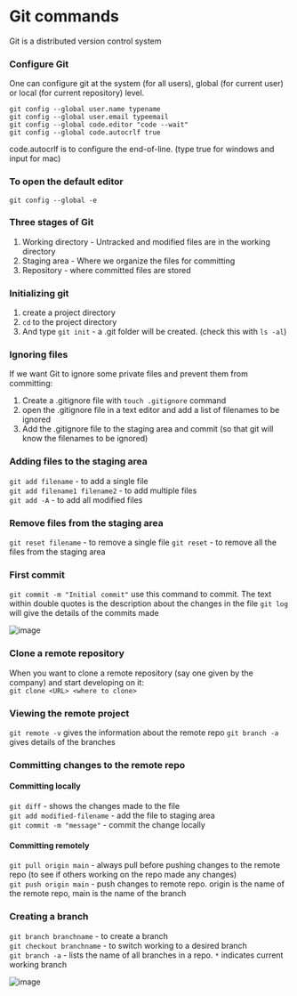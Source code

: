 # Git commands

Git is a distributed version control system
### Configure Git

One can configure git at the system (for all users), global (for current user) or local (for current repository) level.

```
git config --global user.name typename
git config --global user.email typeemail
git config --global code.editor "code --wait"
git config --global code.autocrlf true
```
code.autocrlf is to configure the end-of-line. (type true for windows and input for mac)

### To open the default editor

```
git config --global -e
```
### Three stages of Git
  1. Working directory - Untracked and modified files are in the working directory
  2. Staging area - Where we organize the files for committing
  3. Repository - where committed files are stored

### Initializing git
  1. create a project directory
  2. `cd` to the project directory
  3. And type `git init` - a .git folder will be created. (check this with `ls -al`)

### Ignoring files 
If we want Git to ignore some private files and prevent them from committing:
  1. Create a .gitignore file with `touch .gitignore` command
  2. open the .gitignore file in a text editor and add a list of filenames to be ignored
  3. Add the .gitignore file to the staging area and commit (so that git will know the filenames to be ignored)

### Adding files to the staging area
`git add filename` - to add a single file  
`git add filename1 filename2` - to add multiple files  
`git add -A` - to add all modified files  

### Remove files from the staging area
`git reset filename` - to remove a single file
`git reset` - to remove all the files from the staging area

### First commit
`git commit -m "Initial commit"` use this command to commit. The text within double quotes is the description about the changes in the file
`git log` will give the details of the commits made

![image](https://github.com/kousi31/Cheat_sheets/assets/48381427/9b8df75d-a51f-4470-b912-5631c82d0fb4)

### Clone a remote repository
When you want to clone a remote repository (say one given by the company) and start developing on it:  
  `git clone <URL> <where to clone>`  

### Viewing the remote project
`git remote -v` gives the information about the remote repo
`git branch -a` gives details of the branches

### Committing changes to the remote repo
#### Committing locally 
`git diff` - shows the changes made to the file  
`git add modified-filename` - add the file to staging area  
`git commit -m "message"` - commit the change locally  

#### Committing remotely
`git pull origin main` - always pull before pushing changes to the remote repo (to see if others working on the repo made any changes)  
`git push origin main` - push changes to remote repo. origin is the name of the remote repo, main is the name of the branch  

### Creating a branch
`git branch branchname` - to create a branch  
`git checkout branchname` - to switch working to a desired branch  
`git branch -a` - lists the name of all branches in a repo. `*` indicates current working branch  

![image](https://github.com/kousi31/Cheat_sheets/assets/48381427/77246a9e-ca37-40a9-9af2-a05d1c1afd81)


